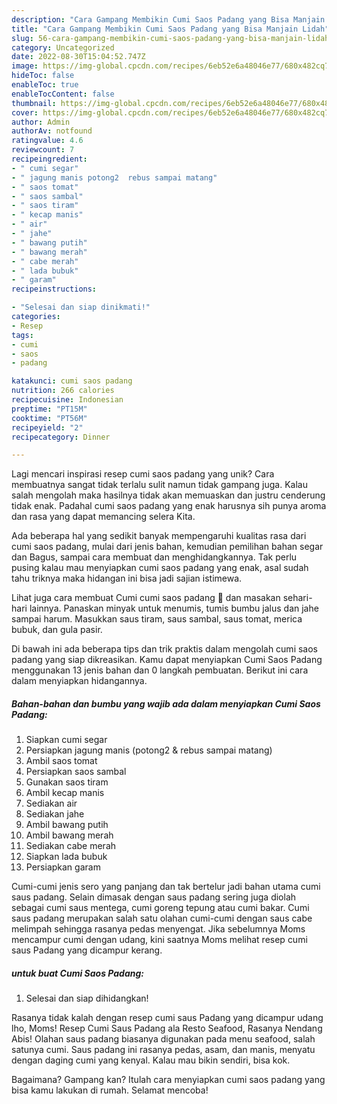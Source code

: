 ```yaml
---
description: "Cara Gampang Membikin Cumi Saos Padang yang Bisa Manjain Lidah"
title: "Cara Gampang Membikin Cumi Saos Padang yang Bisa Manjain Lidah"
slug: 56-cara-gampang-membikin-cumi-saos-padang-yang-bisa-manjain-lidah
category: Uncategorized
date: 2022-08-30T15:04:52.747Z
image: https://img-global.cpcdn.com/recipes/6eb52e6a48046e77/680x482cq70/cumi-saos-padang-foto-resep-utama.jpg
hideToc: false
enableToc: true
enableTocContent: false
thumbnail: https://img-global.cpcdn.com/recipes/6eb52e6a48046e77/680x482cq70/cumi-saos-padang-foto-resep-utama.jpg
cover: https://img-global.cpcdn.com/recipes/6eb52e6a48046e77/680x482cq70/cumi-saos-padang-foto-resep-utama.jpg
author: Admin
authorAv: notfound
ratingvalue: 4.6
reviewcount: 7
recipeingredient:
- " cumi segar"
- " jagung manis potong2  rebus sampai matang"
- " saos tomat"
- " saos sambal"
- " saos tiram"
- " kecap manis"
- " air"
- " jahe"
- " bawang putih"
- " bawang merah"
- " cabe merah"
- " lada bubuk"
- " garam"
recipeinstructions:

- "Selesai dan siap dinikmati!"
categories:
- Resep
tags:
- cumi
- saos
- padang

katakunci: cumi saos padang 
nutrition: 266 calories
recipecuisine: Indonesian
preptime: "PT15M"
cooktime: "PT56M"
recipeyield: "2"
recipecategory: Dinner

---
```





Lagi mencari inspirasi resep cumi saos padang yang unik? Cara membuatnya sangat tidak terlalu sulit namun tidak gampang juga. Kalau salah mengolah maka hasilnya tidak akan memuaskan dan justru cenderung tidak enak. Padahal cumi saos padang yang enak harusnya sih punya aroma dan rasa yang dapat memancing selera Kita.





Ada beberapa hal yang sedikit banyak mempengaruhi kualitas rasa dari cumi saos padang, mulai dari jenis bahan, kemudian pemilihan bahan segar dan Bagus, sampai cara membuat dan menghidangkannya. Tak perlu pusing kalau mau menyiapkan cumi saos padang yang enak,      asal sudah tahu triknya maka hidangan ini bisa jadi sajian istimewa.














Lihat juga cara membuat Cumi cumi saos padang 🦑 dan masakan sehari-hari lainnya. Panaskan minyak untuk menumis, tumis bumbu jalus dan jahe sampai harum. Masukkan saus tiram, saus sambal, saus tomat, merica bubuk, dan gula pasir.






Di bawah ini ada beberapa tips dan trik praktis dalam mengolah cumi saos padang yang siap dikreasikan. Kamu dapat menyiapkan Cumi Saos Padang menggunakan 13 jenis bahan dan 0 langkah pembuatan. Berikut ini cara dalam menyiapkan hidangannya.

<!--inarticleads1-->

##### Bahan-bahan dan bumbu yang wajib ada dalam menyiapkan Cumi Saos Padang:

1. Siapkan  cumi segar
1. Persiapkan  jagung manis (potong2 &amp; rebus sampai matang)
1. Ambil  saos tomat
1. Persiapkan  saos sambal
1. Gunakan  saos tiram
1. Ambil  kecap manis
1. Sediakan  air
1. Sediakan  jahe
1. Ambil  bawang putih
1. Ambil  bawang merah
1. Sediakan  cabe merah
1. Siapkan  lada bubuk
1. Persiapkan  garam


Cumi-cumi jenis sero yang panjang dan tak bertelur jadi bahan utama cumi saus padang. Selain dimasak dengan saus padang sering juga diolah sebagai cumi saus mentega, cumi goreng tepung atau cumi bakar. Cumi saus padang merupakan salah satu olahan cumi-cumi dengan saus cabe melimpah sehingga rasanya pedas menyengat. Jika sebelumnya Moms mencampur cumi dengan udang, kini saatnya Moms melihat resep cumi saus Padang yang dicampur kerang. 

<!--inarticleads2-->

#####  untuk buat Cumi Saos Padang:


1. Selesai dan siap dihidangkan!

Rasanya tidak kalah dengan resep cumi saus Padang yang dicampur udang lho, Moms! Resep Cumi Saus Padang ala Resto Seafood, Rasanya Nendang Abis! Olahan saus padang biasanya digunakan pada menu seafood, salah satunya cumi. Saus padang ini rasanya pedas, asam, dan manis, menyatu dengan daging cumi yang kenyal. Kalau mau bikin sendiri, bisa kok. 

Bagaimana? Gampang kan? Itulah cara menyiapkan cumi saos padang yang bisa kamu lakukan di rumah. Selamat mencoba!
